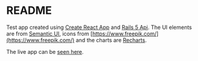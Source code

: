 # README

Test app created using [Create React App](https://github.com/facebook/create-react-app) and [Rails 5 Api](http://rubyonrails.org/).
The UI elements are from [Semantic UI](https://semantic-ui.com/), icons from [https://www.freepik.com/](https://www.freepik.com/) and the charts are [Recharts](http://recharts.org/en-US/).

The live app can be [seen here](https://vast-ravine-72640.herokuapp.com).
